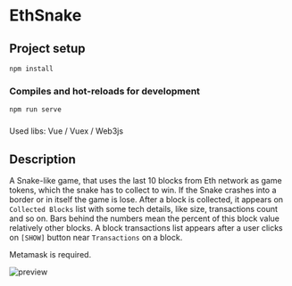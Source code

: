 # EthSnake

## Project setup
```
npm install
```

### Compiles and hot-reloads for development
```
npm run serve
```
###
Used libs: Vue / Vuex / Web3js

## Description

A Snake-like game, that uses the last 10 blocks from Eth network as game tokens, which the snake has to collect to win. If the Snake crashes into a border or in itself the game is lose.
After a block is collected, it appears on `Collected Blocks` list with some tech details, like size, transactions count and so on. Bars behind the numbers mean the percent of this block value relatively other blocks. A block transactions list appears after a user clicks on `[SHOW]` button near `Transactions` on a block.

Metamask is required.

![preview](https://i.imgur.com/1ioz34b.png)
